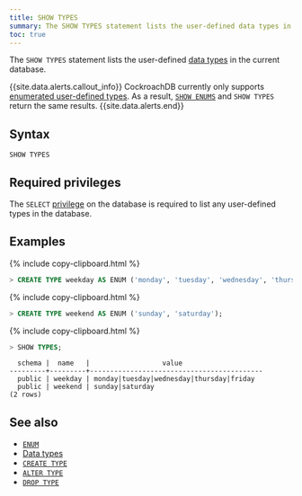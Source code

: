 ```yaml
---
title: SHOW TYPES
summary: The SHOW TYPES statement lists the user-defined data types in a database.
toc: true
---
```


 The `SHOW TYPES` statement lists the user-defined [data types](data-types.html) in the current database.

{{site.data.alerts.callout_info}}
CockroachDB currently only supports [enumerated user-defined types](enum.html). As a result, [`SHOW ENUMS`](show-enums.html) and `SHOW TYPES` return the same results.
{{site.data.alerts.end}}

## Syntax

~~~
SHOW TYPES
~~~

## Required privileges

The `SELECT` [privilege](authorization.html#assign-privileges) on the database is required to list any user-defined types in the database.

## Examples

{% include copy-clipboard.html %}
~~~ sql
> CREATE TYPE weekday AS ENUM ('monday', 'tuesday', 'wednesday', 'thursday', 'friday');
~~~

{% include copy-clipboard.html %}
~~~ sql
> CREATE TYPE weekend AS ENUM ('sunday', 'saturday');
~~~

{% include copy-clipboard.html %}
~~~ sql
> SHOW TYPES;
~~~

~~~
  schema |  name   |                  value
---------+---------+-------------------------------------------
  public | weekday | monday|tuesday|wednesday|thursday|friday
  public | weekend | sunday|saturday
(2 rows)
~~~


## See also

- [`ENUM`](enum.html)
- [Data types](data-types.html)
- [`CREATE TYPE`](create-type.html)
- [`ALTER TYPE`](alter-type.html)
- [`DROP TYPE`](drop-type.html)
